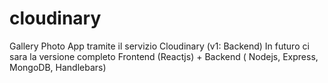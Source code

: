 # cloudinary
Gallery Photo App tramite il servizio Cloudinary (v1: Backend)
In futuro ci sara la versione completo Frontend (Reactjs) + Backend ( Nodejs, Express, MongoDB, Handlebars)
